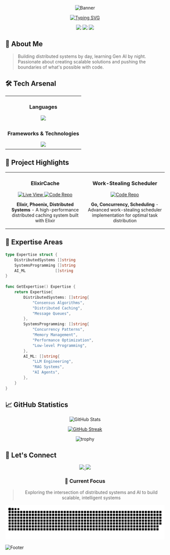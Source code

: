 <div align="center">
  
![Banner](https://capsule-render.vercel.app/api?type=waving&color=gradient&height=180&section=header&text=Prakash%20Dakarapu&fontSize=54&animation=fadeIn&fontAlignY=30&desc=Learning%20and%20Building%20with%20Modern%20Technologies&descAlignY=52&descAlign=50)

[![Typing SVG](https://readme-typing-svg.herokuapp.com?font=Fira+Code&weight=600&size=25&pause=1000&center=true&vCenter=true&random=false&width=600&lines=Full+Stack+Developer;Distributed+Systems+Enthusiast;Learning+Contenairazation;Diving+into+LLMs;Building+the+Future+of+Tech)](https://git.io/typing-svg)

<p align="center">
  <img src="https://komarev.com/ghpvc/?username=ProgMastermind&color=blueviolet&style=flat-square">
  <img src="https://img.shields.io/badge/Lives-India-success?style=flat-square">
  <img src="https://img.shields.io/badge/Languages-English%20%26%20Telugu-brightgreen?style=flat-square">
</p>

</div>

## 💫 About Me

> Building distributed systems by day, learning Gen AI by night. Passionate about creating scalable solutions and pushing the boundaries of what's possible with code.

## 🛠️ Tech Arsenal

<table>
  <tr>
    <td valign="top" width="100%">
      <h3 align="center">Languages</h3>
      <div align="center">
        <img src="https://skillicons.dev/icons?i=go,rust,elixir,js,python,java" />
      </div>
    </td>
  </tr>
  <tr>
    <td valign="top" width="100%">
      <h3 align="center">Frameworks & Technologies</h3>
      <div align="center">
        <img src="https://skillicons.dev/icons?i=nodejs,express,react,graphql,mongodb,mysql,redis,supabase,tailwind,materialui,docker,kubernetes,kafka,git,linux,postman,r" />
      </div>
    </td>
  </tr>
</table>

## 🌟 Project Highlights

<table>
  <tr>
    <td width="50%">
      <h3 align="center">ElixirCache</h3>
      <div align="center">
        <a href="https://elixircache.vercel.app" target="_blank">
          <img src="https://img.shields.io/badge/LIVE-VIEW-brightgreen?style=for-the-badge&logo=vercel" alt="Live View" />
        </a>
        <a href="https://github.com/ProgMastermind/Elixir_Backend" target="_blank">
          <img src="https://img.shields.io/badge/CODE-REPO-blue?style=for-the-badge&logo=github" alt="Code Repo" />
        </a>
        <p><strong>Elixir, Phoenix, Distributed Systems</strong> - A high-performance distributed caching system built with Elixir</p>
      </div>
    </td>
    <td width="50%">
      <h3 align="center">Work-Stealing Scheduler</h3>
      <div align="center">
        <a href="https://github.com/ProgMastermind/work-stealing" target="_blank">
          <img src="https://img.shields.io/badge/CODE-REPO-blue?style=for-the-badge&logo=github" alt="Code Repo" />
        </a>
        <p><strong>Go, Concurrency, Scheduling</strong> - Advanced work-stealing scheduler implementation for optimal task distribution</p>
      </div>
    </td>
  </tr>
</table>

## 🌟 Expertise Areas

```go
type Expertise struct {
    DistributedSystems []string
    SystemsProgramming []string
    AI_ML             []string
}

func GetExpertise() Expertise {
    return Expertise{
        DistributedSystems: []string{
            "Consensus Algorithms",
            "Distributed Caching",
            "Message Queues",
        },
        SystemsProgramming: []string{
            "Concurrency Patterns",
            "Memory Management",
            "Performance Optimization",
            "Low-level Programming",
        },
        AI_ML: []string{
            "LLM Engineering",
            "RAG Systems",
            "AI Agents",
        },
    }
}
```

## 📈 GitHub Statistics

<div align="center">
  <img src="https://github-readme-stats.vercel.app/api?username=ProgMastermind&show_icons=true&theme=radical" alt="GitHub Stats" />
  
  [![GitHub Streak](https://github-readme-streak-stats.herokuapp.com/?user=ProgMastermind&theme=radical)](https://git.io/streak-stats)

  <img src="https://github-profile-trophy.vercel.app/?username=ProgMastermind&theme=radical&row=1&column=6" alt="trophy" />
</div>

## 🤝 Let's Connect

<div align="center">
  <a href="https://github.com/ProgMastermind">
    <img src="https://img.shields.io/badge/GitHub-100000?style=for-the-badge&logo=github&logoColor=white" />
  </a>
  <a href="https://linkedin.com/in/soulglory">
    <img src="https://img.shields.io/badge/LinkedIn-0077B5?style=for-the-badge&logo=linkedin&logoColor=white" />
  </a>
</div>

<div align="center">

### 🎯 Current Focus

> Exploring the intersection of distributed systems and AI to build scalable, intelligent systems

</div>



  <picture>
    <source media="(prefers-color-scheme: dark)" srcset="https://raw.githubusercontent.com/ProgMastermind/ProgMastermind/output/github-snake-dark.svg">
    <source media="(prefers-color-scheme: light)" srcset="https://raw.githubusercontent.com/ProgMastermind/ProgMastermind/output/github-snake.svg">
    <img alt="github contribution grid snake animation" src="https://raw.githubusercontent.com/ProgMastermind/ProgMastermind/output/github-snake.svg">
  </picture>


  ![Footer](https://capsule-render.vercel.app/api?type=waving&color=gradient&height=100&section=footer)
